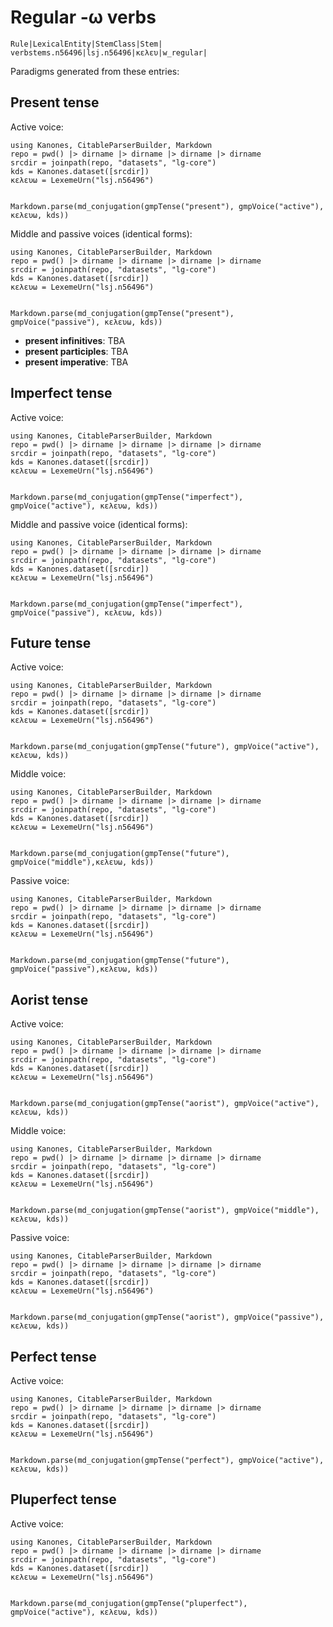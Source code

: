 # Regular -ω verbs


```
Rule|LexicalEntity|StemClass|Stem|
verbstems.n56496|lsj.n56496|κελευ|w_regular|
```

Paradigms generated from these entries:

## Present tense

Active voice:

```@eval
using Kanones, CitableParserBuilder, Markdown
repo = pwd() |> dirname |> dirname |> dirname |> dirname
srcdir = joinpath(repo, "datasets", "lg-core") 
kds = Kanones.dataset([srcdir])
κελευω = LexemeUrn("lsj.n56496")


Markdown.parse(md_conjugation(gmpTense("present"), gmpVoice("active"), κελευω, kds))
```

Middle and passive voices (identical forms):

```@eval
using Kanones, CitableParserBuilder, Markdown
repo = pwd() |> dirname |> dirname |> dirname |> dirname
srcdir = joinpath(repo, "datasets", "lg-core") 
kds = Kanones.dataset([srcdir])
κελευω = LexemeUrn("lsj.n56496")


Markdown.parse(md_conjugation(gmpTense("present"), gmpVoice("passive"), κελευω, kds))
```

- **present infinitives**: TBA
- **present participles**: TBA
- **present imperative**: TBA

## Imperfect tense

Active voice:

```@eval
using Kanones, CitableParserBuilder, Markdown
repo = pwd() |> dirname |> dirname |> dirname |> dirname
srcdir = joinpath(repo, "datasets", "lg-core") 
kds = Kanones.dataset([srcdir])
κελευω = LexemeUrn("lsj.n56496")


Markdown.parse(md_conjugation(gmpTense("imperfect"), gmpVoice("active"), κελευω, kds))
```


Middle and passive voice (identical forms):

```@eval
using Kanones, CitableParserBuilder, Markdown
repo = pwd() |> dirname |> dirname |> dirname |> dirname
srcdir = joinpath(repo, "datasets", "lg-core") 
kds = Kanones.dataset([srcdir])
κελευω = LexemeUrn("lsj.n56496")


Markdown.parse(md_conjugation(gmpTense("imperfect"), gmpVoice("passive"), κελευω, kds))
```

## Future tense

Active voice:

```@eval
using Kanones, CitableParserBuilder, Markdown
repo = pwd() |> dirname |> dirname |> dirname |> dirname
srcdir = joinpath(repo, "datasets", "lg-core") 
kds = Kanones.dataset([srcdir])
κελευω = LexemeUrn("lsj.n56496")


Markdown.parse(md_conjugation(gmpTense("future"), gmpVoice("active"), κελευω, kds))
```

Middle voice:


```@eval
using Kanones, CitableParserBuilder, Markdown
repo = pwd() |> dirname |> dirname |> dirname |> dirname
srcdir = joinpath(repo, "datasets", "lg-core") 
kds = Kanones.dataset([srcdir])
κελευω = LexemeUrn("lsj.n56496")


Markdown.parse(md_conjugation(gmpTense("future"), gmpVoice("middle"),κελευω, kds))
```


Passive voice:

```@eval
using Kanones, CitableParserBuilder, Markdown
repo = pwd() |> dirname |> dirname |> dirname |> dirname
srcdir = joinpath(repo, "datasets", "lg-core") 
kds = Kanones.dataset([srcdir])
κελευω = LexemeUrn("lsj.n56496")


Markdown.parse(md_conjugation(gmpTense("future"), gmpVoice("passive"),κελευω, kds))
```

## Aorist tense

Active voice:

```@eval
using Kanones, CitableParserBuilder, Markdown
repo = pwd() |> dirname |> dirname |> dirname |> dirname
srcdir = joinpath(repo, "datasets", "lg-core") 
kds = Kanones.dataset([srcdir])
κελευω = LexemeUrn("lsj.n56496")


Markdown.parse(md_conjugation(gmpTense("aorist"), gmpVoice("active"), κελευω, kds))
```


Middle voice:

```@eval
using Kanones, CitableParserBuilder, Markdown
repo = pwd() |> dirname |> dirname |> dirname |> dirname
srcdir = joinpath(repo, "datasets", "lg-core") 
kds = Kanones.dataset([srcdir])
κελευω = LexemeUrn("lsj.n56496")


Markdown.parse(md_conjugation(gmpTense("aorist"), gmpVoice("middle"), κελευω, kds))
```


Passive voice:

```@eval
using Kanones, CitableParserBuilder, Markdown
repo = pwd() |> dirname |> dirname |> dirname |> dirname
srcdir = joinpath(repo, "datasets", "lg-core") 
kds = Kanones.dataset([srcdir])
κελευω = LexemeUrn("lsj.n56496")


Markdown.parse(md_conjugation(gmpTense("aorist"), gmpVoice("passive"), κελευω, kds))
```

## Perfect tense

Active voice:

```@eval
using Kanones, CitableParserBuilder, Markdown
repo = pwd() |> dirname |> dirname |> dirname |> dirname
srcdir = joinpath(repo, "datasets", "lg-core") 
kds = Kanones.dataset([srcdir])
κελευω = LexemeUrn("lsj.n56496")


Markdown.parse(md_conjugation(gmpTense("perfect"), gmpVoice("active"), κελευω, kds))
```


## Pluperfect tense

Active voice:

```@eval
using Kanones, CitableParserBuilder, Markdown
repo = pwd() |> dirname |> dirname |> dirname |> dirname
srcdir = joinpath(repo, "datasets", "lg-core") 
kds = Kanones.dataset([srcdir])
κελευω = LexemeUrn("lsj.n56496")


Markdown.parse(md_conjugation(gmpTense("pluperfect"), gmpVoice("active"), κελευω, kds))
```